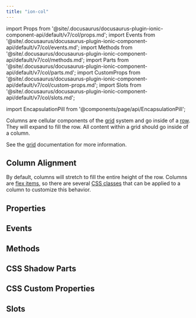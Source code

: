 ```yaml
---
title: "ion-col"
---
```

import Props from '@site/.docusaurus/docusaurus-plugin-ionic-component-api/default/v7/col/props.md';
import Events from '@site/.docusaurus/docusaurus-plugin-ionic-component-api/default/v7/col/events.md';
import Methods from '@site/.docusaurus/docusaurus-plugin-ionic-component-api/default/v7/col/methods.md';
import Parts from '@site/.docusaurus/docusaurus-plugin-ionic-component-api/default/v7/col/parts.md';
import CustomProps from '@site/.docusaurus/docusaurus-plugin-ionic-component-api/default/v7/col/custom-props.md';
import Slots from '@site/.docusaurus/docusaurus-plugin-ionic-component-api/default/v7/col/slots.md';

<head>
  <title>ion-col: Column Component Padding, Size and Other Properties</title>
  <meta name="description" content="ion-col is a column component that goes inside a row. Content within a grid goes inside of a column. Read more on column padding, size, and other properties." />
</head>

import EncapsulationPill from '@components/page/api/EncapsulationPill';

<EncapsulationPill type="shadow" />


Columns are cellular components of the [grid](./grid) system and go inside of a [row](./row). They will expand to fill the row. All content within a grid should go inside of a column.

See the [grid](./grid) documentation for more information.


## Column Alignment

By default, columns will stretch to fill the entire height of the row. Columns are [flex items](https://developer.mozilla.org/en-US/docs/Glossary/Flex_Item), so there are several [CSS classes](/docs/layout/css-utilities#flex-item-properties) that can be applied to a column to customize this behavior.




## Properties
<Props />

## Events
<Events />

## Methods
<Methods />

## CSS Shadow Parts
<Parts />

## CSS Custom Properties
<CustomProps />

## Slots
<Slots />
